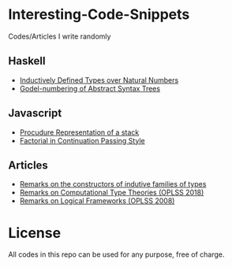 # Interesting-Code-Snippets
Codes/Articles I write randomly

## Haskell

* [Inductively Defined Types over Natural Numbers](InductivelyDefinedTypesNaturalNumbers.hs)
* [Godel-numbering of Abstract Syntax Trees](GodelNumbering/AST.hs)

## Javascript

* [Procudure Representation of a stack](ProcedureStack.js)
* [Factorial in Continuation Passing Style](FactorialCPS.js)

## Articles

* [Remarks on the constructors of indutive families of types](InductiveFamiliesConstructors.md)
* [Remarks on Computational Type Theories (OPLSS 2018)](RemarksOnComputationalTypeTheoriesOPLSS2018.md)
* [Remarks on Logical Frameworks (OPLSS 2008)](LF_OPLSS2018.md)

# License

All codes in this repo can be used for any purpose, free of charge.
